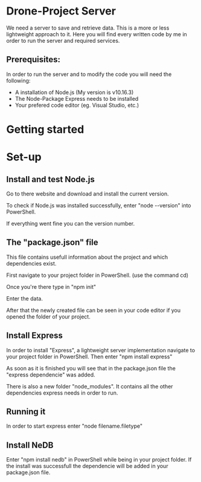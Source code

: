 # Drone-Project Server

We need a server to save and retrieve data. This is a more or less lightweight approach to it.
Here you will find every written code by me in order to run the server and required services.

## Prerequisites:

In order to run the server and to modify the code you will need the following:
 
 - A installation of Node.js (My version is v10.16.3)
 - The Node-Package Express needs to be installed
 - Your prefered code editor (eg. Visual Studio, etc.)




# Getting started

# Set-up

## Install and test Node.js

Go to there website and download and install the current version.

To check if Node.js was installed successfully, enter "node --version" into PowerShell.

If everything went fine you can the version number.

## The "package.json" file

This file contains usefull information about the project and which dependencies exist.

First navigate to your project folder in PowerShell. (use the command cd)

Once you're there type in "npm init"

Enter the data.

After that the newly created file can be seen in your code editor if you opened the folder of your project.

## Install Express
In order to install "Express", a lightweight server implementation navigate to your project folder in PowerShell. 
Then enter "npm install express"

As soon as it is finished you will see that in the package.json file the "express dependencie" was added.

There is also a new folder "node_modules". It contains all the other dependencies express needs in order to run.


## Running it

In order to start express enter "node filename.filetype"

## Install NeDB
Enter "npm install nedb" in PowerShell while being in your project folder.
If the install was successfull the dependencie will be added in your package.json file.

